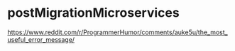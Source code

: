 # postMigrationMicroservices

https://www.reddit.com/r/ProgrammerHumor/comments/auke5u/the_most_useful_error_message/
